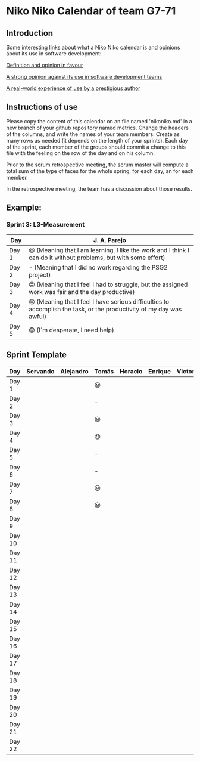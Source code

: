 # Niko Niko Calendar of team G7-71
## Introduction
Some interesting links about what a Niko Niko calendar is and opinions about its use in software development:

[Definition and opinion in favour](https://blog.teammood.com/2018/07/24/evaluating-your-teams-health-with-the-niko-niko-calendar.html?utm_source=google&utm_medium=cpc&utm_campaign=blog-niko-niko&utm_content=niko-niko&utm_term=niko%20niko%20calendar&gclid=Cj0KCQjwsYb0BRCOARIsAHbLPhGYfc7zpSwEDx8KE3VjlsTyy1M1F8O8lxyOPWQTpjf71RjXeD5rgWsaAmEhEALw_wcB)

[A strong opinion against its use in software development teams](https://www.tinypulse.com/blog/sk-niko-niko-calendar-workplace-morale)

[A real-world experience of use by a prestigious author](https://www.javiergarzas.com/2015/05/calendarios-niko-niko.html)
## Instructions of use
Please copy the content of this calendar on an file named 'nikoniko.md' in a new branch of your github repository named metrics.
Change the headers of the columns, and write the names of your team members.
Create as many rows as needed (it depends on the length of your sprints).
Each day of the sprint, each member of the groups should commit a change to this file with the feeling on the row of the day and on his column. 

Prior to the scrum retrospective meeting, the scrum master will compute a total sum of the type of faces for the whole spring, for each day, an for each member.

In the retrospective meeting, the team has a discussion about those results.

## Example:

### Sprint 3: L3-Measurement 

| Day           | J. A. Parejo  |
| ------------- | ------------- |
| Day 1         |    :smiley: (Meaning that I am learning, I like the work and I think I can do it without problems, but with some effort) |
| Day 2         |    - (Meaning that I did no work regarding the PSG2 project)           |
| Day 3         |    :neutral_face:  (Meaning that I feel I had to struggle, but the assigned work was fair and the day productive)          |:fearful:
| Day 4         |    :worried: (Meaning that I feel I have serious difficulties to accomplish the task, or the productivity of my day was awful)           |
| Day 5         |    :fearful:   (I´m desperate, I need help)        |


## Sprint Template

| Day           | Servando    | Alejandro  | Tomás     | Horacio     | Enrique     | Victor     |
| ------------- | ------------- | -------------  | -------------  | -------------  | -------------  | -------------  |
| Day 1         |         |                |      😃          |                |                |                |
| Day 2         |               |                |     -           |                |                |                |
| Day 3         |               |                |     😃          |                |                |                |
| Day 4         |               |               |     😃          |                |                |                |
| Day 5         |               |                |       -         |                |                |                |
| Day 6         |               |                |       -        |                |                |                |
| Day 7         |               |               |        😐        |                |                |                |
| Day 8         |         |                |         😃       |                |                |                |
| Day 9         |               |                |                |                |                |                |
| Day 10         |               |                |                |                |                |                |
| Day 11         |               |               |                |                |                |                |
| Day 12         |               |                |                |                |                |                |
| Day 13         |               |                |                |                |                |                |
| Day 14         |               |               |                |                |                |                |
| Day 15         |               |               |                |                |                |                |
| Day 16         |               |               |                |                |                |                |
| Day 17         |               |               |                |                |                |                |
| Day 18         |               |               |                |                |                |                |
| Day 19         |               |               |                |                |                |                |
| Day 20         |               |               |                |                |                |                |
| Day 21         |               |               |                |                |                |                |
| Day 22         |               |               |                |                |                |                |
